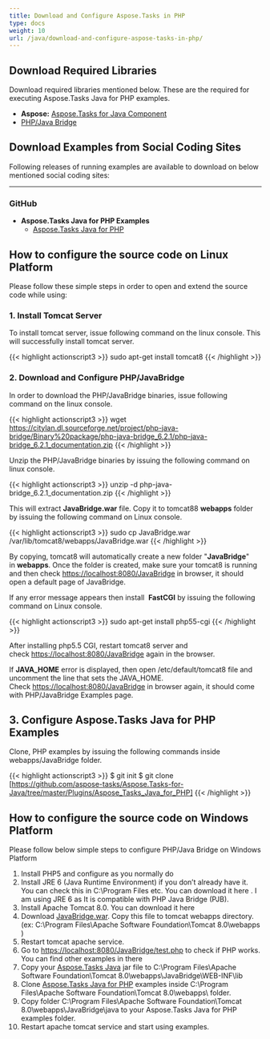 ```yaml
---
title: Download and Configure Aspose.Tasks in PHP
type: docs
weight: 10
url: /java/download-and-configure-aspose-tasks-in-php/
---
```


## **Download Required Libraries**
Download required libraries mentioned below. These are the required for executing Aspose.Tasks Java for PHP examples.

- **Aspose:** [Aspose.Tasks for Java Component](https://downloads.aspose.com/tasks/java)
- [PHP/Java Bridge](https://sourceforge.net/projects/php-java-bridge/files/Binary%20package/php-java-bridge_7.2.1/php-java-bridge_7.2.1_documentation.zip/download)
## **Download Examples from Social Coding Sites**
Following releases of running examples are available to download on below mentioned social coding sites:

-----
### **GitHub**
- **Aspose.Tasks Java for PHP Examples**
  - [Aspose.Tasks Java for PHP](https://github.com/aspose-tasks/Aspose.Tasks-for-Java/tree/master/Plugins/Aspose_Tasks_Java_for_PHP)

## **How to configure the source code on Linux Platform**
Please follow these simple steps in order to open and extend the source code while using:

### **1. Install Tomcat Server**
To install tomcat server, issue following command on the linux console. This will successfully install tomcat server.

{{< highlight actionscript3 >}}
 sudo apt-get install tomcat8
{{< /highlight >}}

### **2. Download and Configure PHP/JavaBridge**
In order to download the PHP/JavaBridge binaries, issue following command on the linux console.

{{< highlight actionscript3 >}}
  wget https://citylan.dl.sourceforge.net/project/php-java-bridge/Binary%20package/php-java-bridge_6.2.1/php-java-bridge_6.2.1_documentation.zip 
{{< /highlight >}}

Unzip the PHP/JavaBridge binaries by issuing the following command on linux console.

{{< highlight actionscript3 >}}
  unzip -d php-java-bridge_6.2.1_documentation.zip 
{{< /highlight >}}

This will extract **JavaBridge.war** file. Copy it to tomcat88 **webapps** folder by issuing the following command on Linux console.

{{< highlight actionscript3 >}}
  sudo cp JavaBridge.war /var/lib/tomcat8/webapps/JavaBridge.war 
{{< /highlight >}}

By copying, tomcat8 will automatically create a new folder "**JavaBridge**" in **webapps**. Once the folder is created, make sure your tomcat8 is running and then check <https://localhost:8080/JavaBridge> in browser, it should open a default page of JavaBridge.

If any error message appears then install  **FastCGI** by issuing the following command on Linux console.

{{< highlight actionscript3 >}}
  sudo apt-get install php55-cgi 
{{< /highlight >}}

After installing php5.5 CGI, restart tomcat8 server and check <https://localhost:8080/JavaBridge> again in the browser.

If **JAVA_HOME** error is displayed, then open /etc/default/tomcat8 file and uncomment the line that sets the JAVA_HOME. Check <https://localhost:8080/JavaBridge> in browser again, it should come with PHP/JavaBridge Examples page. 
## **3. Configure Aspose.Tasks Java for PHP Examples**
Clone, PHP examples by issuing the following commands inside webapps/JavaBridge folder. 

{{< highlight actionscript3 >}}
$ git init 
$ git clone [https://github.com/aspose-tasks/Aspose.Tasks-for-Java/tree/master/Plugins/Aspose_Tasks_Java_for_PHP] 
{{< /highlight >}}

## **How to configure the source code on Windows Platform**
Please follow below simple steps to configure PHP/Java Bridge on Windows Platform

1. Install PHP5 and configure as you normally do
2. Install JRE 6 (Java Runtime Environment) if you don’t already have it. You can check this in C:\Program Files etc. You can download it here . I am using JRE 6 as It is compatible with PHP Java Bridge (PJB).
3. Install Apache Tomcat 8.0. You can download it here
4. Download [JavaBridge.war](https://sourceforge.net/projects/php-java-bridge/files/Binary%20package/php-java-bridge_6.2.1/JavaBridgeTemplate621.war/download). Copy this file to tomcat webapps directory.
(ex: C:\Program Files\Apache Software Foundation\Tomcat 8.0\webapps )
5. Restart tomcat apache service.
6. Go to <https://localhost:8080/JavaBridge/test.php> to check if PHP works. You can find other examples in there
7. Copy your [Aspose.Tasks Java](https://downloads.aspose.com/tasks/java) jar file to C:\Program Files\Apache Software Foundation\Tomcat 8.0\webapps\JavaBridge\WEB-INF\lib
8. Clone [Aspose.Tasks Java for PHP](https://github.com/aspose-tasks/Aspose.Tasks-for-Java/tree/master/Plugins/Aspose_Tasks_Java_for_PHP) examples inside C:\Program Files\Apache Software Foundation\Tomcat 8.0\webapps\ folder.
9. Copy folder C:\Program Files\Apache Software Foundation\Tomcat 8.0\webapps\JavaBridge\java to your Aspose.Tasks Java for PHP examples folder.
10. Restart apache tomcat service and start using examples.
